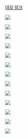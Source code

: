 [데모 링크](https://juncsync-admin-fe.vercel.app)

![](./@docs/Aspose.Words.d52a51bc-1fb0-4b22-9da6-89acfb6872b3.001.jpeg)

![](./@docs/Aspose.Words.d52a51bc-1fb0-4b22-9da6-89acfb6872b3.002.jpeg)

![](./@docs/Aspose.Words.d52a51bc-1fb0-4b22-9da6-89acfb6872b3.003.jpeg)

![](./@docs/Aspose.Words.d52a51bc-1fb0-4b22-9da6-89acfb6872b3.004.jpeg)

![](./@docs/Aspose.Words.d52a51bc-1fb0-4b22-9da6-89acfb6872b3.005.jpeg)

![](./@docs/Aspose.Words.d52a51bc-1fb0-4b22-9da6-89acfb6872b3.006.jpeg)

![](./@docs/Aspose.Words.d52a51bc-1fb0-4b22-9da6-89acfb6872b3.007.jpeg)

![](./@docs/Aspose.Words.d52a51bc-1fb0-4b22-9da6-89acfb6872b3.008.jpeg)

![](./@docs/Aspose.Words.d52a51bc-1fb0-4b22-9da6-89acfb6872b3.009.jpeg)

![](./@docs/Aspose.Words.d52a51bc-1fb0-4b22-9da6-89acfb6872b3.010.jpeg)

![](./@docs/Aspose.Words.d52a51bc-1fb0-4b22-9da6-89acfb6872b3.011.jpeg)

![](./@docs/Aspose.Words.d52a51bc-1fb0-4b22-9da6-89acfb6872b3.012.jpeg)

![](./@docs/Aspose.Words.d52a51bc-1fb0-4b22-9da6-89acfb6872b3.013.jpeg)
